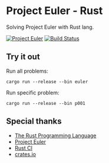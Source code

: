 # Project Euler - Rust

Solving Project Euler with Rust lang.

[![Project Euler](https://projecteuler.net/profile/gifnksm.png)](https://projecteuler.net/)
[![Build Status](https://travis-ci.org/gifnksm/ProjectEulerRust.png?branch=master)](https://travis-ci.org/gifnksm/ProjectEulerRust)

## Try it out

Run all problems:

```
cargo run --release --bin euler
```

Run specific problem:

```
cargo run --release --bin p001
```

## Special thanks

* [The Rust Programming Language](http://www.rust-lang.org/)
* [Project Euler](http://projecteuler.net/)
* [Rust CI](http://rust-ci.org/)
* [crates.io](https://crates.io/)
